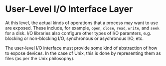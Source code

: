 # User-Level I/O Interface Layer

At this level, the actual kinds of operations that a process may want to use are exposed. These include, for example, `open`, `close`, `read`, `write`, and `seek` for a disk. I/O libraries also configure other types of I/O paramters, e.g. blocking or non-blocking I/O, synchronous or asychronous I/O, etc.

The user-level I/O interface must provide some kind of abstraction of how to expose devices. In the case of Unix, this is done by representing them as files (as per the Unix philosophy).
